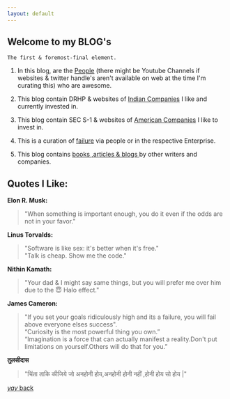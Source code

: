 ```yaml
---
layout: default
---
```


## Welcome to my BLOG's

```
The first & foremost-final element.
```

1. In this blog, are the [People](https://srterm.github.io/srt/people.html) (there might be Youtube Channels if websites & twitter handle's aren't available on web at the time I'm curating this) who are awesome.


2. This blog contain DRHP & websites of  [Indian Companies](https://srterm.github.io/srt/indian.html) I like and currently invested in.


3. This blog contain SEC S-1 & websites of [American Companies](https://srterm.github.io/srt/american.html) I like to invest in.


4. This is a curation of [failure](https://srterm.github.io/srt/failure.html) via people or in the respective Enterprise.


5. This blog contains [books ,articles & blogs ](https://srterm.github.io/srt/bookshelf.html) by other writers and companies.



## Quotes I Like:

 **Elon R. Musk:**
 
> "When something is important enough, you do it even if the odds are not in your favor." 
 
 **Linus Torvalds:**
 
> "Software is like sex: it's better when it's free."<br>
> "Talk is cheap. Show me the code."<br>


**Nithin Kamath:**

> "Your dad & I might say same things, but you will prefer me over him due to the 😇 Halo effect." 

**James Cameron:**

> "If you set your goals ridiculously high and its a failure, you will fail above everyone elses success".<br>
> “Curiosity is the most powerful thing you own.”<br>
> “Imagination is a force that can actually manifest a reality.Don't put limitations on yourself.Others will do that for you.”<br>

**तुलसीदास**

> "चिंता ताकि कीजिये जो अनहोनी होय,अनहोनी होनी नहीं ,होनी होय सो होय |"  

 

[_yay_ back](./)
